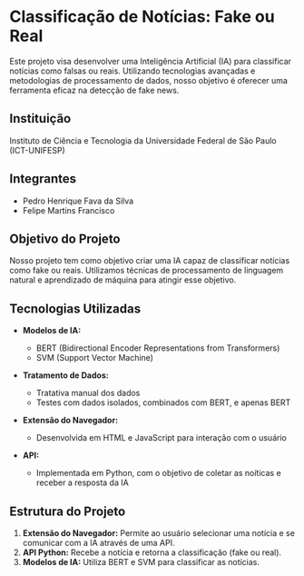 # Classificação de Notícias: Fake ou Real

Este projeto visa desenvolver uma Inteligência Artificial (IA) para classificar notícias como falsas ou reais. Utilizando tecnologias avançadas e metodologias de processamento de dados, nosso objetivo é oferecer uma ferramenta eficaz na detecção de fake news.

## Instituição

Instituto de Ciência e Tecnologia da Universidade Federal de São Paulo (ICT-UNIFESP)

## Integrantes

- Pedro Henrique Fava da Silva
- Felipe Martins Francisco

## Objetivo do Projeto

Nosso projeto tem como objetivo criar uma IA capaz de classificar notícias como fake ou reais. Utilizamos técnicas de processamento de linguagem natural e aprendizado de máquina para atingir esse objetivo.

## Tecnologias Utilizadas

- **Modelos de IA:**
  - BERT (Bidirectional Encoder Representations from Transformers)
  - SVM (Support Vector Machine)

- **Tratamento de Dados:**
  - Tratativa manual dos dados
  - Testes com dados isolados, combinados com BERT, e apenas BERT

- **Extensão do Navegador:**
  - Desenvolvida em HTML e JavaScript para interação com o usuário

- **API:**
  - Implementada em Python, com o objetivo de coletar as noíticas e receber a resposta da IA

## Estrutura do Projeto

1. **Extensão do Navegador:** Permite ao usuário selecionar uma notícia e se comunicar com a IA através de uma API.
2. **API Python:** Recebe a notícia e retorna a classificação (fake ou real).
3. **Modelos de IA:** Utiliza BERT e SVM para classificar as notícias.

